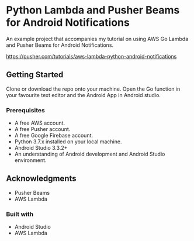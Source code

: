# Python Lambda and Pusher Beams for Android Notifications

An example project that accompanies my tutorial on using AWS Go Lambda and Pusher Beams for Android Notifications.

https://pusher.com/tutorials/aws-lambda-python-android-notifications

## Getting Started

Clone or download the repo onto your machine.
Open the Go function in your favourite text editor and the Android App in Android studio.

### Prerequisites

* A free AWS account.
* A free Pusher account.
* A free Google Firebase account.
* Python 3.7.x installed on your local machine.
* Android Studio 3.3.2+
* An understanding of Android development and Android Studio environment.

## Acknowledgments

* Pusher Beams
* AWS Lambda

### Built with
* Android Studio
* AWS Lambda
